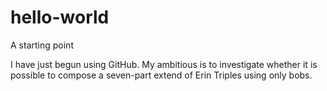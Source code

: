 # hello-world
A starting point

I have just begun using GitHub.
My ambitious is to investigate whether it is possible to compose a seven-part extend of Erin Triples using only bobs.
